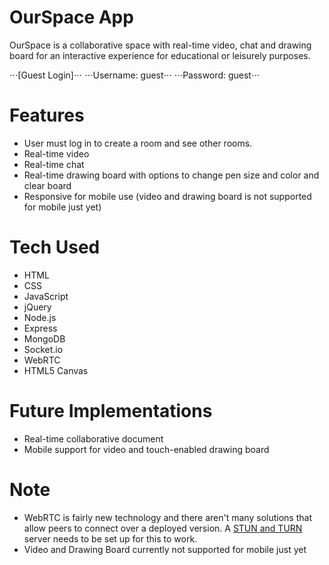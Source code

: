 # OurSpace App

OurSpace is a collaborative space with real-time video, chat and drawing board for an interactive experience for educational or leisurely purposes.

⋅⋅⋅[Guest Login]⋅⋅⋅
⋅⋅⋅Username: guest⋅⋅⋅
⋅⋅⋅Password: guest⋅⋅⋅

# Features

* User must log in to create a room and see other rooms.
* Real-time video
* Real-time chat
* Real-time drawing board with options to change pen size and color and clear board
* Responsive for mobile use (video and drawing board is not supported for mobile just yet)

# Tech Used

* HTML
* CSS
* JavaScript
* jQuery
* Node.js
* Express
* MongoDB
* Socket.io
* WebRTC
* HTML5 Canvas

# Future Implementations

* Real-time collaborative document
* Mobile support for video and touch-enabled drawing board

# Note

* WebRTC is fairly new technology and there aren't many solutions that allow peers to connect over a deployed version. A [STUN and TURN](https://www.twilio.com/docs/api/stun-turn/faq) server needs to be set up for this to work.
* Video and Drawing Board currently not supported for mobile just yet
